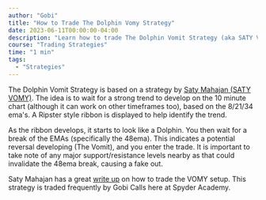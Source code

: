 ```yaml
---
author: "Gobi"
title: "How to Trade The Dolphin Vomy Strategy"
date: 2023-06-11T00:00:00-04:00
description: "Learn how to trade The Dolphin Vomit Strategy (aka SATY VOMY)"
course: "Trading Strategies"
time: "1 min"
tags:
  - "Strategies"
---
```



The Dolphin Vomit Strategy is based on a strategy by [Saty Mahajan (SATY VOMY)](https://twitter.com/satymahajan/status/1648369109774614532?s=20).  The idea is to wait for a strong trend to develop on the 10 minute chart (although it can work on other timeframes too), based on the 8/21/34 ema's.  A Ripster style ribbon is displayed to help identify the trend.

As the ribbon develops, it starts to look like a Dolphin.  You then wait for a break of the EMAs (specifically the 48ema).  This indicates a potential reversal developing (The Vomit), and you enter the trade.  It is important to take note of any major support/resistance levels nearby as that could invalidate the 48ema break, causing a fake out.

Saty Mahajan has a great [write up](https://twitter.com/satymahajan/status/1648369109774614532?s=20) on how to trade the VOMY setup.  This strategy is traded frequently by Gobi Calls here at Spyder Academy.





